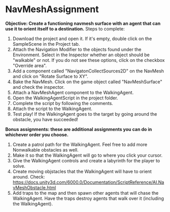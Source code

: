 # NavMeshAssignment

**Objective: Create a functioning navmesh surface with an agent that can use it to orient itself to a destination.**
Steps to complete:
1. Download the project and open it. If it's empty, double click on the SampleScene in the Project tab.
2. Attach the Navigation Modifier to the objects found under the Environment. Select in the Inspector whether an object should be "walkable" or not. If you do not see these options, click on the checkbox "Override area".
3. Add a component called "NavigatonCollectSources2D" on the NavMesh and click on "Rotate Surface to XY".
4. Bake the NavMesh. Click on the game object called "NavMeshSurface" and check the inspector.
5. Attach a NavMeshAgent component to the WalkingAgent.
6. Open the WalkingAgentScript in the project folder.
7. Complete the script by following the comments.
8. Attach the script to the WalkingAgent.
9. Test play! If the WalkingAgent goes to the target by going around the obstacle, you have succeeded!

**Bonus assignments: these are additional assignments you can do in whichever order you choose.**
1. Create a patrol path for the WalkingAgent. Feel free to add more Nonwalkable obstacles as well.
2. Make it so that the WalkingAgent will go to where you click your cursor.
3. Give the WalkingAgent controls and create a labyrinth for the player to solve.
4. Create moving objstacles that the WalkingAgent will have to orient around. Check: https://docs.unity3d.com/6000.0/Documentation/ScriptReference/AI.NavMeshObstacle.html
5. Add traps to the map and then spawn other agents that will chase the WalkingAgent. Have the traps destroy agents that walk over it (including the WalkingAgent).
